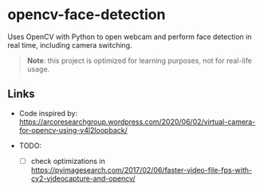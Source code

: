 # opencv-face-detection

Uses OpenCV with Python to open webcam and perform face detection in real time, including camera switching.


> **Note**: this project is optimized for learning purposes, not for real-life usage.


## Links

* Code inspired by: https://arcoresearchgroup.wordpress.com/2020/06/02/virtual-camera-for-opencv-using-v4l2loopback/

* TODO:
    * [ ] check optimizations in https://pyimagesearch.com/2017/02/06/faster-video-file-fps-with-cv2-videocapture-and-opencv/
